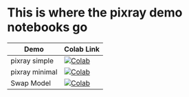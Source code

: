 # This is where the pixray demo notebooks go

| Demo  | Colab Link |
| ------------- | ------------- |
| pixray simple  |   [![Colab](https://colab.research.google.com/assets/colab-badge.svg)](https://colab.research.google.com/github/pixray/pixray_notebooks/blob/master/pixray_simple.ipynb)  |
| pixray minimal  |   [![Colab](https://colab.research.google.com/assets/colab-badge.svg)](https://colab.research.google.com/github/pixray/pixray_notebooks/blob/master/pixray_minimal.ipynb)  |
| Swap Model  |   [![Colab](https://colab.research.google.com/assets/colab-badge.svg)](https://colab.research.google.com/github/pixray/pixray_notebooks/blob/master/Pixray_Swap_Model.ipynb)  |
